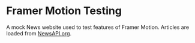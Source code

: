 # Framer Motion Testing

A mock News website used to test features of Framer Motion. Articles are loaded from [NewsAPI.org](https://newsapi.org).
